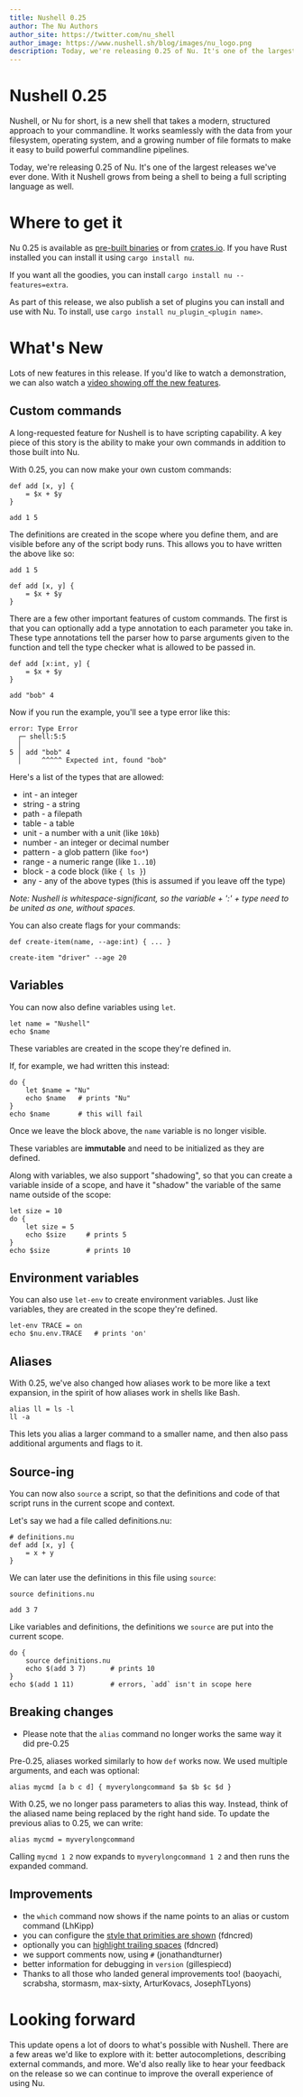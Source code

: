 ```yaml
---
title: Nushell 0.25
author: The Nu Authors
author_site: https://twitter.com/nu_shell
author_image: https://www.nushell.sh/blog/images/nu_logo.png
description: Today, we're releasing 0.25 of Nu. It's one of the largest releases we've ever done.
---
```


# Nushell 0.25

Nushell, or Nu for short, is a new shell that takes a modern, structured approach to your commandline. It works seamlessly with the data from your filesystem, operating system, and a growing number of file formats to make it easy to build powerful commandline pipelines.

Today, we're releasing 0.25 of Nu. It's one of the largest releases we've ever done. With it Nushell grows from being a shell to being a full scripting language as well.

<!-- more -->

# Where to get it

Nu 0.25 is available as [pre-built binaries](https://github.com/nushell/nushell/releases/tag/0.25.1) or from [crates.io](https://crates.io/crates/nu). If you have Rust installed you can install it using `cargo install nu`.

If you want all the goodies, you can install `cargo install nu --features=extra`.

As part of this release, we also publish a set of plugins you can install and use with Nu. To install, use `cargo install nu_plugin_<plugin name>`.

# What's New

Lots of new features in this release. If you'd like to watch a demonstration, we can also watch a [video showing off the new features](https://www.youtube.com/watch?v=PO6EW7_a1tE).

## Custom commands

A long-requested feature for Nushell is to have scripting capability. A key piece of this story is the ability to make your own commands in addition to those built into Nu.

With 0.25, you can now make your own custom commands:

```
def add [x, y] {
    = $x + $y
}

add 1 5
```

The definitions are created in the scope where you define them, and are visible before any of the script body runs. This allows you to have written the above like so:

```
add 1 5

def add [x, y] {
    = $x + $y
}
```

There are a few other important features of custom commands. The first is that you can optionally add a type annotation to each parameter you take in. These type annotations tell the parser how to parse arguments given to the function and tell the type checker what is allowed to be passed in.

```
def add [x:int, y] {
    = $x + $y
}

add "bob" 4
```

Now if you run the example, you'll see a type error like this:

```
error: Type Error
  ┌─ shell:5:5
  │
5 │ add "bob" 4
  │     ^^^^^ Expected int, found "bob"
```

Here's a list of the types that are allowed:

- int - an integer
- string - a string
- path - a filepath
- table - a table
- unit - a number with a unit (like `10kb`)
- number - an integer or decimal number
- pattern - a glob pattern (like `foo*`)
- range - a numeric range (like `1..10`)
- block - a code block (like `{ ls }`)
- any - any of the above types (this is assumed if you leave off the type)

_Note: Nushell is whitespace-significant, so the variable + ':' + type need to be united as one, without spaces._

You can also create flags for your commands:

```
def create-item(name, --age:int) { ... }

create-item "driver" --age 20
```

## Variables

You can now also define variables using `let`.

```
let name = "Nushell"
echo $name
```

These variables are created in the scope they're defined in.

If, for example, we had written this instead:

```
do {
    let $name = "Nu"
    echo $name   # prints "Nu"
}
echo $name       # this will fail
```

Once we leave the block above, the `name` variable is no longer visible.

These variables are **immutable** and need to be initialized as they are defined.

Along with variables, we also support "shadowing", so that you can create a variable inside of a scope, and have it "shadow" the variable of the same name outside of the scope:

```
let size = 10
do {
    let size = 5
    echo $size     # prints 5
}
echo $size         # prints 10
```

## Environment variables

You can also use `let-env` to create environment variables. Just like variables, they are created in the scope they're defined.

```
let-env TRACE = on
echo $nu.env.TRACE   # prints 'on'
```

## Aliases

With 0.25, we've also changed how aliases work to be more like a text expansion, in the spirit of how aliases work in shells like Bash.

```
alias ll = ls -l
ll -a
```

This lets you alias a larger command to a smaller name, and then also pass additional arguments and flags to it.

## Source-ing

You can now also `source` a script, so that the definitions and code of that script runs in the current scope and context.

Let's say we had a file called definitions.nu:

```
# definitions.nu
def add [x, y] {
    = x + y
}
```

We can later use the definitions in this file using `source`:

```
source definitions.nu

add 3 7
```

Like variables and definitions, the definitions we `source` are put into the current scope.

```
do {
    source definitions.nu
    echo $(add 3 7)      # prints 10
}
echo $(add 1 11)         # errors, `add` isn't in scope here
```

## Breaking changes

- Please note that the `alias` command no longer works the same way it did pre-0.25

Pre-0.25, aliases worked similarly to how `def` works now. We used multiple arguments, and each was optional:

```
alias mycmd [a b c d] { myverylongcommand $a $b $c $d }
```

With 0.25, we no longer pass parameters to alias this way. Instead, think of the aliased name being replaced by the right hand side. To update the previous alias to 0.25, we can write:

```
alias mycmd = myverylongcommand
```

Calling `mycmd 1 2` now expands to `myverylongcommand 1 2` and then runs the expanded command.

## Improvements

- the `which` command now shows if the name points to an alias or custom command (LhKipp)
- you can configure the [style that primities are shown](https://github.com/nushell/nushell/pull/2829) (fdncred)
- optionally you can [highlight trailing spaces](https://github.com/nushell/nushell/pull/2794) (fdncred)
- we support comments now, using `#` (jonathandturner)
- better information for debugging in `version` (gillespiecd)
- Thanks to all those who landed general improvements too! (baoyachi, scrabsha, stormasm, max-sixty, ArturKovacs, JosephTLyons)

# Looking forward

This update opens a lot of doors to what's possible with Nushell. There are a few areas we'd like to explore with it: better autocompletions, describing external commands, and more. We'd also really like to hear your feedback on the release so we can continue to improve the overall experience of using Nu.
